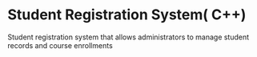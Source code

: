 # Student Registration System( C++)
 Student registration system that allows administrators to manage student records and course enrollments

